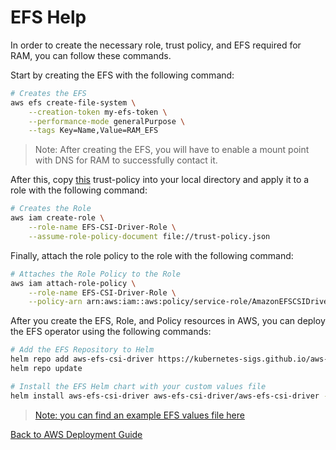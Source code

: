 # EFS Help

In order to create the necessary role, trust policy, and EFS required for RAM, you can follow these commands.

Start by creating the EFS with the following command:

```bash
# Creates the EFS
aws efs create-file-system \
    --creation-token my-efs-token \
    --performance-mode generalPurpose \
    --tags Key=Name,Value=RAM_EFS
```

> Note: After creating the EFS, you will have to enable a mount point with DNS for RAM to successfully contact it.

After this, copy [this](../../examples/aws/trust-policy.json) trust-policy into your local directory and apply it to a role with the following command:

```bash
# Creates the Role
aws iam create-role \
    --role-name EFS-CSI-Driver-Role \
    --assume-role-policy-document file://trust-policy.json
```

Finally, attach the role policy to the role with the following command:

```bash
# Attaches the Role Policy to the Role
aws iam attach-role-policy \
    --role-name EFS-CSI-Driver-Role \
    --policy-arn arn:aws:iam::aws:policy/service-role/AmazonEFSCSIDriverPolicy
```

After you create the EFS, Role, and Policy resources in AWS, you can deploy the EFS operator using the following commands:

```bash
# Add the EFS Repository to Helm
helm repo add aws-efs-csi-driver https://kubernetes-sigs.github.io/aws-efs-csi-driver/
helm repo update

# Install the EFS Helm chart with your custom values file
helm install aws-efs-csi-driver aws-efs-csi-driver/aws-efs-csi-driver -n kube-system -f efs-values.yaml
```

> [Note: you can find an example EFS values file here](../../examples/aws/efs.yaml)

[Back to AWS Deployment Guide](../aws-deployment.md#deploy-rds-ssl-certificate)
